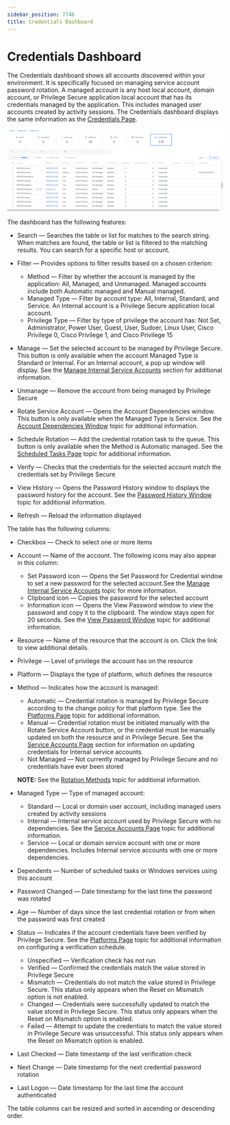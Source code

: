 ```yaml
---
sidebar_position: 7746
title: Credentials Dashboard
---
```


# Credentials Dashboard

The Credentials dashboard shows all accounts discovered within your environment. It is specifically focused on managing service account password rotation. A managed account is any host local account, domain account, or Privilege Secure application local account that has its credentials managed by the application. This includes managed user accounts created by activity sessions. The Credentials dashboard displays the same information as the [Credentials Page](../Policy/Page/Credentials "Credentials Page").

![Credentials Dashboard Page](../../../../../../../static/images/PrivilegeSecure_4.2/Content/Resources/Images/PrivilegeSecure/AccessManagement/Admin/Dashboard/Credentials.png "Credentials Dashboard Page")

The dashboard has the following features:

* Search — Searches the table or list for matches to the search string. When matches are found, the table or list is filtered to the matching results. You can search for a specific host or account.
* Filter — Provides options to filter results based on a chosen criterion:

  * Method — Filter by whether the account is managed by the application: All, Managed, and Unmanaged. Managed accounts include both Automatic managed and Manual managed.
  * Managed Type — Filter by account type: All, Internal, Standard, and Service. An Internal account is a Privilege Secure application local account.
  * Privilege Type — Filter by type of privilege the account has: Not Set, Administrator, Power User, Guest, User, Sudoer, Linux User, Cisco Privilege 0, Cisco Privilege 1, and Cisco Privilege 15
* Manage — Set the selected account to be managed by Privilege Secure. This button is only available when the account Managed Type is Standard or Internal. For an Internal account, a pop up window will display. See the [Manage Internal Service Accounts](../Policy/Window/Credentials/ManageInternalServiceAccount "Manage Internal Service Account Window") section for additional information.
* Unmanage — Remove the account from being managed by Privilege Secure
* Rotate Service Account — Opens the Account Dependencies window. This button is only available when the Managed Type is Service. See the [Account Dependencies Window](../Policy/Window/Credentials/AccountDependencies "Account Dependencies Window") topic for additional information.
* Schedule Rotation — Add the credential rotation task to the queue. This button is only available when the Method is Automatic managed. See the [Scheduled Tasks Page](../Configuration/Page/ScheduledTasks "Scheduled Tasks Page") topic for additional information.
* Verify — Checks that the credentials for the selected account match the credentials set by Privilege Secure
* View History — Opens the Password History window to displays the password history for the account. See the [Password History Window](../Policy/Window/Credentials/PasswordHistory "Password History Window") topic for additional information.
* Refresh — Reload the information displayed

The table has the following columns:

* Checkbox — Check to select one or more items
* Account — Name of the account. The following icons may also appear in this column:

  * Set Password icon — Opens the Set Password for Credential window to set a new password for the selected account.See the [Manage Internal Service Accounts](../Policy/Window/Credentials/ManageInternalServiceAccount "Manually Manage Internal Service Account Window") topic for more information.
  * Clipboard icon — Copies the password for the selected account
  * Information icon — Opens the View Password window to view the password and copy it to the clipboard. The window stays open for 20 seconds. See the [View Password Window](../Policy/Window/Credentials/ViewPassword "View Password Window") topic for additional information.
* Resource — Name of the resource that the account is on. Click the link to view additional details.
* Privilege — Level of privilege the account has on the resource
* Platform — Displays the type of platform, which defines the resource
* Method — Indicates how the account is managed:

  * Automatic — Credential rotation is managed by Privilege Secure according to the change policy for that platform type. See the [Platforms Page](../Policy/Page/Platforms/Overview "Platforms Page") topic for additional information.
  * Manual — Credential rotation must be initiated manually with the Rotate Service Account button, or the credential must be manually updated on both the resource and in Privilege Secure. See the [Service Accounts Page](../Configuration/Page/ServiceAccounts "Service Accounts Page") section for information on updating credentials for Internal service accounts.
  * Not Managed — Not currently managed by Privilege Secure and no credentials have ever been stored

  **NOTE:** See the [Rotation Methods](../Policy/CredentialRotationMethod "Rotation Methods") topic for additional information.
* Managed Type — Type of managed account:

  * Standard — Local or domain user account, including managed users created by activity sessions
  * Internal — Internal service account used by Privilege Secure with no dependencies. See the [Service Accounts Page](../Configuration/Page/ServiceAccounts "Service Accounts Page") topic for additional information.
  * Service — Local or domain service account with one or more dependencies. Includes Internal service accounts with one or more dependencies.
* Dependents — Number of scheduled tasks or Windows services using this account
* Password Changed — Date timestamp for the last time the password was rotated
* Age — Number of days since the last credential rotation or from when the password was first created
* Status — Indicates if the account credentials have been verified by Privilege Secure. See the [Platforms Page](../Policy/Page/Platforms/Overview "Jump to the Platforms section") topic for additional information on configuring a verification schedule.

  * Unspecified — Verification check has not run
  * Verified — Confirmed the credentials match the value stored in Privilege Secure
  * Mismatch — Credentials do not match the value stored in Privilege Secure. This status only appears when the Reset on Mismatch option is not enabled.
  * Changed — Credentials were successfully updated to match the value stored in Privilege Secure. This status only appears when the Reset on Mismatch option is enabled.
  * Failed — Attempt to update the credentials to match the value stored in Privilege Secure was unsuccessful. This status only appears when the Reset on Mismatch option is enabled.
* Last Checked — Date timestamp of the last verification check
* Next Change — Date timestamp for the next credential password rotation
* Last Logon — Date timestamp for the last time the account authenticated

The table columns can be resized and sorted in ascending or descending order.